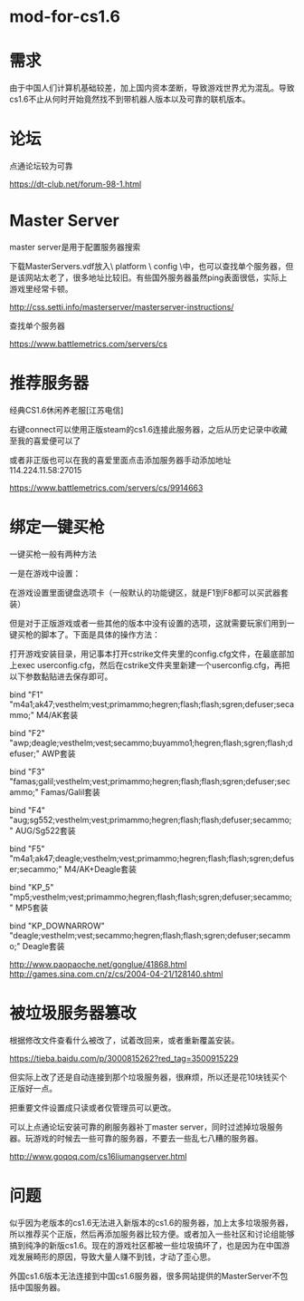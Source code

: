 # mod-for-cs1.6

# 需求
由于中国人们计算机基础较差，加上国内资本垄断，导致游戏世界尤为混乱。导致cs1.6不止从何时开始竟然找不到带机器人版本以及可靠的联机版本。

# 论坛
点通论坛较为可靠

https://dt-club.net/forum-98-1.html

# Master Server
master server是用于配置服务器搜索

下载MasterServers.vdf放入\ platform \ config \中，也可以查找单个服务器，但是该网站太老了，很多地址比较旧。有些国外服务器虽然ping表面很低，实际上游戏里经常卡顿。

http://css.setti.info/masterserver/masterserver-instructions/

查找单个服务器

https://www.battlemetrics.com/servers/cs

# 推荐服务器

经典CS1.6休闲养老服[江苏电信]

右键connect可以使用正版steam的cs1.6连接此服务器，之后从历史记录中收藏至我的喜爱便可以了

或者非正版也可以在我的喜爱里面点击添加服务器手动添加地址114.224.11.58:27015

https://www.battlemetrics.com/servers/cs/9914663

# 绑定一键买枪
一键买枪一般有两种方法

一是在游戏中设置：

在游戏设置里面键盘选项卡（一般默认的功能键区，就是F1到F8都可以买武器套装）

但是对于正版游戏或者一些其他的版本中没有设置的选项，这就需要玩家们用到一键买枪的脚本了。下面是具体的操作方法：

打开游戏安装目录，用记事本打开cstrike文件夹里的config.cfg文件，在最底部加上exec userconfig.cfg，然后在cstrike文件夹里新建一个userconfig.cfg，再把以下参数黏贴进去保存即可。

bind "F1" "m4a1;ak47;vesthelm;vest;primammo;hegren;flash;flash;sgren;defuser;secammo;"
M4/AK套装

bind "F2" "awp;deagle;vesthelm;vest;secammo;buyammo1;hegren;flash;sgren;flash;defuser;"
AWP套装

bind "F3" "famas;galil;vesthelm;vest;primammo;hegren;flash;flash;sgren;defuser;secammo;"
Famas/Galil套装

bind "F4" "aug;sg552;vesthelm;vest;primammo;hegren;flash;flash;defuser;secammo;"
AUG/Sg522套装

bind "F5" "m4a1;ak47;deagle;vesthelm;vest;primammo;hegren;flash;flash;sgren;defuser;secammo;"
M4/AK+Deagle套装

bind "KP_5" "mp5;vesthelm;vest;primammo;hegren;flash;flash;sgren;defuser;secammo;"
MP5套装

bind "KP_DOWNARROW" "deagle;vesthelm;vest;secammo;hegren;flash;flash;sgren;defuser;secammo;"
Deagle套装

http://www.paopaoche.net/gonglue/41868.html
http://games.sina.com.cn/z/cs/2004-04-21/128140.shtml

# 被垃圾服务器篡改
根据修改文件查看什么被改了，试着改回来，或者重新覆盖安装。

https://tieba.baidu.com/p/3000815262?red_tag=3500915229

但实际上改了还是自动连接到那个垃圾服务器，很麻烦，所以还是花10块钱买个正版好一点。

把重要文件设置成只读或者仅管理员可以更改。

可以上点通论坛安装可靠的刷服务器补丁master server，同时过滤掉垃圾服务器。玩游戏的时候去一些可靠的服务器，不要去一些乱七八糟的服务器。

http://www.goqoq.com/cs16liumangserver.html

# 问题
似乎因为老版本的cs1.6无法进入新版本的cs1.6的服务器，加上太多垃圾服务器，所以推荐买个正版，然后再添加服务器比较方便。或者加入一些社区和讨论组能够搞到纯净的新版cs1.6。现在的游戏社区都被一些垃圾搞坏了，也是因为在中国游戏发展畸形的原因，导致大量人赚不到钱，才动了歪心思。

外国cs1.6版本无法连接到中国cs1.6服务器，很多网站提供的MasterServer不包括中国服务器。

